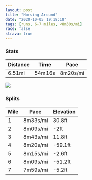 ```yaml
---
layout: post
title: "Horsing Around"
date: "2020-10-05 19:18:18"
tags: [runs, 6-7 miles, <8m30s/mi]
race: false
strava: true
---
```


### Stats

| Distance | Time | Pace |
|----------|------|------|
|6.51mi|54m16s|8m20s/mi|

<img src='https://maps.googleapis.com/maps/api/staticmap?maptype=roadmap&path=enc:mdwwFvdsbMHO?KU[Og@?]SG_@w@qAo@g@a@AM@Wn@o@`@q@@a@Us@Eq@Ns@]i@b@eAv@SVOB[LGCWCJVNy@uBOKSPI?mA}AcAm@GILc@OMRYo@}@b@AmAq@OQc@U{A_@UQg@y@[SAMU[a@SqA@GO?MwA_Ag@CBIMQ}@w@a@QeBIiAWqBqAMk@i@a@A[D?MFiAw@m@u@_@GYBKGYe@wAM}AkBsAcA{@aAUMwAUc@Qi@[]_@WAUS_AkAc@_@}@e@{@{Cm@O@KUi@O}@Ei@V_@ZgBCm@N_@K{A?_@Lk@VW^_ANq@EuBPo@HgB[q@UW_Bi@eFcDq@q@y@mAUy@O{@AqAFg@x@qBReAU{Ak@iBs@m@}@YwAeAUU_@w@Ki@_@u@{@oAqA_A]Ew@]wAQm@Jo@z@YLkA?_@Ga@Us@m@kAmAa@gAsAoCg@Wm@Aa@Hk@EgBw@o@KuC{@eAi@oAcAaAqA]m@m@m@aAo@aD}AgBqAy@u@U_@Ku@k@cCSoA@i@Ha@HsA@iAG[WaAoAgAuBwAmC}Ao@o@mE{CsCgBmGiDgC?cDi@U@kALq@n@Yb@]Hg@@aAYgDwBqCoCm@y@q@kA]_@a@So@CiCJoCWuBi@QMkAaBSm@Gk@Ue@_@]WGWA[TU^Ij@Ch@FZdAjBPh@@f@M~@U`@[Ps@Qk@a@mCiCaB{@}@]{@Mc@L{@t@s@zAuAbEI|A?|Be@pA?h@Vr@hA~@j@JVGx@oADk@`@kCXYj@UlA@j@EfAc@dAQ`A`@b@Zn@|@n@hAPd@\zBZp@\b@v@j@n@RZAbBkCRe@N{AMaBMu@_CeFMgC@g@Fc@Yc@a@Y]c@e@{@c@mAY_@w@ESDOJQn@Gl@Hf@Nb@v@nALb@D^An@Ot@YTc@FWCk@[eBcB]c@}@s@wCwAg@y@QwAR_AHwAWiA@OJc@Xo@dAcE@q@Tq@^]Xm@Z_BO[?c@Ec@MYa@YAMTSD[CKbAgCXeAXSP_@~@q@L[CwCGw@VWf@@JIZi@ZcDEq@Pq@\k@n@_CV[La@Fg@Ze@b@OBIIMCa@ZaBLW&key=AIzaSyC1MId7bFpkLXNAaYhBSTb8jLyiSqzbDtM&size=800x800&markers=color:yellow|label:S|40.75607,-73.99516&markers=color:green|label:F|40.794519999999935,-73.94153000000007'>

### Splits

| Mile | Pace | Elevation |
|------|------|-----------|
|1|8m33s/mi|30.8ft|
|2|8m09s/mi|-2ft|
|3|8m43s/mi|11.8ft|
|4|8m20s/mi|-59.1ft|
|5|8m15s/mi|-2.6ft|
|6|8m09s/mi|-51.2ft|
|7|7m59s/mi|-5.2ft|
